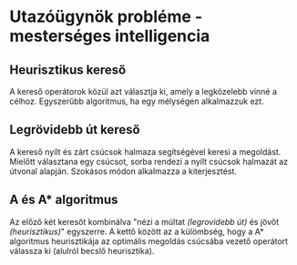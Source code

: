 # Utazóügynök probléme - mesterséges intelligencia
## Heurisztikus kereső
A kereső operátorok közül azt választja ki, amely a legközelebb vinné a célhoz. Egyszerűbb algoritmus, ha egy mélységen alkalmazzuk ezt.

## Legrövidebb út kereső
A kereső nyílt és zárt csúcsok halmaza segítségével keresi a megoldást. Mielőtt választana egy csúcsot, sorba rendezi a nyílt csúcsok halmazát az
útvonal alapján. Szokásos módon alkalmazza a kiterjesztést.

## A és A\* algoritmus
Az előző két keresőt kombinálva "nézi a múltat *(legrovidebb út)* és jövőt *(heurisztikus)*" egyszerre. A kettő között az a külömbség, hogy a A* algoritmus heurisztikája
az optimális megoldás csúcsába vezető operátort válassza ki (alulról becslő heurisztika).
